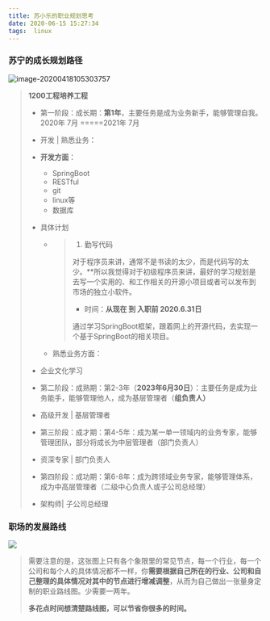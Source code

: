```yaml
---
title: 苏小乐的职业规划思考
date: 2020-06-15 15:27:34
tags:  linux
---
```




### 苏宁的成长规划路径

![image-20200418105303757](C:\Users\苏小乐\AppData\Roaming\Typora\typora-user-images\image-20200418105303757.png)

>**1200工程培养工程**
>
>- 第一阶段：成长期：**第1年**，主要任务是成为业务新手，能够管理自我。 2020年 7月 =====2021年 7月
>
>- 开发 | 熟悉业务：
>
>  - **开发方面**：
>
>    - SpringBoot
>    - RESTful
>    - git
>    - linux等
>    - 数据库
>
>  - 具体计划
>
>    - >1. 勤写代码
>      >
>      >对于程序员来讲，通常不是书读的太少，而是代码写的太少。**所以我觉得对于初级程序员来讲，最好的学习规划是去写一个实用的、和工作相关的开源小项目或者可以发布到市场的独立小软件。
>      >
>      >- 时间：**从现在 到 入职前 2020.6.31日**
>      >
>      >通过学习SpringBoot框架，跟着网上的开源代码，去实现一个基于SpringBoot的相关项目。
>      >
>      >
>    
>    - 熟悉业务方面：
> 
>   - 企业文化学习
> 
> - 第二阶段：成熟期：第2-3年（**2023年6月30日**）：主要任务是成为业务能手，能够管理他人，成为基层管理者（**组负责人）**
>
>- 高级开发 | 基层管理者
>
>- 第三阶段：成才期：第4-5年：成为某一单一领域内的业务专家，能够管理团队，部分将成长为中层管理者（部门负责人）
>
>- 资深专家 | 部门负责人
>
>- 第四阶段：成功期：第6-8年：成为跨领域业务专家，能够管理体系，成为中高层管理者（二级中心负责人或子公司总经理）
>
>-  架构师| 子公司总经理 

### 职场的发展路线

![](https://user-gold-cdn.xitu.io/2017/11/2/d61430e73b57c512c7a576856ef16828)

>需要注意的是，这张图上只有各个象限里的常见节点，每一个行业，每一个公司和每个人的具体情况都不一样，你**需要根据自己所在的行业、公司和自己整理的具体情况对其中的节点进行增减调整**，从而为自己做出一张量身定制的职业路线图。少需要一两年。
>
>**多花点时间想清楚路线图，可以节省你很多的时间。**